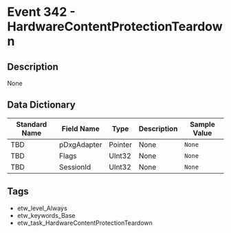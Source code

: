 # Event 342 - HardwareContentProtectionTeardown

## Description
None

## Data Dictionary
|Standard Name|Field Name|Type|Description|Sample Value|
|---|---|---|---|---|
|TBD|pDxgAdapter|Pointer|None|`None`|
|TBD|Flags|UInt32|None|`None`|
|TBD|SessionId|UInt32|None|`None`|

## Tags
* etw_level_Always
* etw_keywords_Base
* etw_task_HardwareContentProtectionTeardown